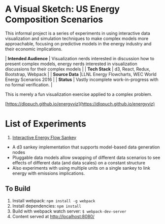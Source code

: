 # A Visual Sketch: US Energy Composition Scenarios

This informal project is a series of experiments in using interactive 
data visualization and simulation techniques to make complex models more 
approachable, focusing on predictive models in the energy industry and
their economic implications.

| **Intended Audience** | Visualization nerds interested in discussion how to present complex models, energy nerds interested in visualization discussions for their complex models |
| **Tech Stack** | d3, React, Redux, Bootstrap, Webpack |
| **Source Data** |LLNL Energy Flowcharts, WEC World Energy Scenarios 2016 |
| **Status** | Vastly incomplete work-in-progress with no formal verification. |

This is merely a fun visualization exercise applied to a complex problem.

[https://dlopuch.github.io/energyviz](https://dlopuch.github.io/energyviz)

# List of Experiments
1. [Interactive Energy Flow Sankey](https://dlopuch.github.io/energyviz#experiment1)
  - A d3 sankey implementation that supports model-based data generation nodes
  - Pluggable data models allow swapping of different data scenarios to see effects
    of different data (and data scales) on a constant structure
  - Also experiments with using multiple units on a single sankey to link
    energy with emissions implications.

## To Build
1. Install webpack: `npm install -g webpack`
1. Install dependencies: `npm install`
1. Build with webpack watch server: `$ webpack-dev-server`
1. Content served at [http://localhost:8080/](http://localhost:8080/)